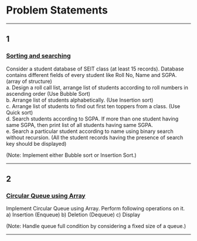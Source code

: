 # Problem Statements
<hr>

## 1

### [Sorting and searching](https://github.com/GopalSaraf/SE_Labs/blob/main/DSAL/sortingAndSearching.cpp)

Consider a student database of SEIT class (at least 15 records). 
Database contains different fields of every student like Roll No, Name and SGPA. (array of structure)  
a. Design a roll call list, arrange list of students according to roll numbers in ascending order (Use Bubble Sort)  
b. Arrange list of students alphabetically. (Use Insertion sort)  
c. Arrange list of students to find out first ten toppers from a class. (Use Quick sort)  
d. Search students according to SGPA. If more than one student having same SGPA, then print list of all students having same SGPA.  
e. Search a particular student according to name using binary search without recursion. (All the student records having the presence of search key should be displayed)  

(Note: Implement either Bubble sort or Insertion Sort.)

<hr>

## 2

### [Circular Queue using Array](https://github.com/GopalSaraf/SE_Labs/blob/main/DSAL/circularQueue.cpp)

Implement Circular Queue using Array. Perform following operations on it.
a) Insertion (Enqueue)
b) Deletion (Dequeue)
c) Display

(Note: Handle queue full condition by considering a fixed size of a queue.)

<hr>
